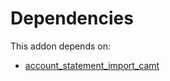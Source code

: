 # Dependencies

This addon depends on:

- [account_statement_import_camt](https://github.com/bringout/oca-financial-bank)
